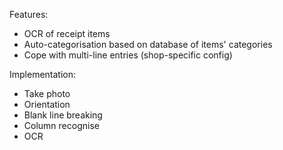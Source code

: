 Features:

- OCR of receipt items
- Auto-categorisation based on database of items' categories
- Cope with multi-line entries (shop-specific config)


Implementation:
- Take photo
- Orientation
- Blank line breaking
- Column recognise
- OCR
